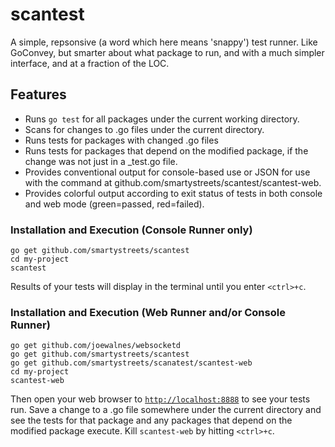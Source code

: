 # scantest

A simple, repsonsive (a word which here means 'snappy') test runner. Like GoConvey, but smarter about what package to run, and with a much simpler interface, and at a fraction of the LOC.

## Features

- Runs `go test` for all packages under the current working directory.
- Scans for changes to .go files under the current directory.
- Runs tests for packages with changed .go files
- Runs tests for packages that depend on the modified package, if the change was not just in a _test.go file.
- Provides conventional output for console-based use or JSON for use with the command at github.com/smartystreets/scantest/scantest-web.
- Provides colorful output according to exit status of tests in both console and web mode (green=passed, red=failed).

### Installation and Execution (Console Runner only)

```
go get github.com/smartystreets/scantest
cd my-project
scantest
```

Results of your tests will display in the terminal until you enter `<ctrl>+c`.

### Installation and Execution (Web Runner and/or Console Runner)

```
go get github.com/joewalnes/websocketd
go get github.com/smartystreets/scantest
go get github.com/smartystreets/scanatest/scantest-web
cd my-project
scantest-web
```

Then open your web browser to [`http://localhost:8888`](http://localhost:8888) to see your tests run. Save a change to a .go file somewhere under the current directory and see the tests for that package and any packages that depend on the modified package execute. Kill `scantest-web` by hitting `<ctrl>+c`.

